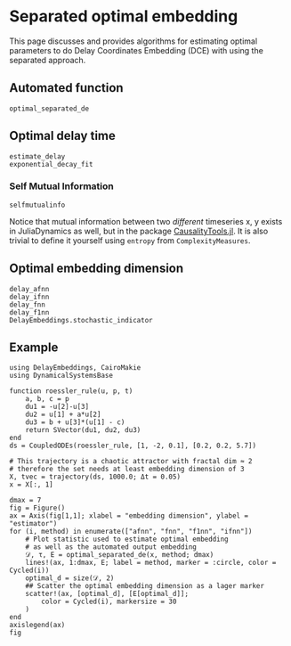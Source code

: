 # Separated optimal embedding
This page discusses and provides algorithms for estimating optimal parameters to do Delay Coordinates Embedding (DCE) with using the separated approach.

## Automated function

```@docs
optimal_separated_de
```

## Optimal delay time

```@docs
estimate_delay
exponential_decay_fit
```

### Self Mutual Information

```@docs
selfmutualinfo
```

Notice that mutual information between two *different* timeseries x, y exists in JuliaDynamics as well, but in the package [CausalityTools.jl](https://github.com/JuliaDynamics/CausalityTools.jl).
It is also trivial to define it yourself using `entropy` from `ComplexityMeasures`.

## Optimal embedding dimension

```@docs
delay_afnn
delay_ifnn
delay_fnn
delay_f1nn
DelayEmbeddings.stochastic_indicator
```

## Example

```@example MAIN
using DelayEmbeddings, CairoMakie
using DynamicalSystemsBase

function roessler_rule(u, p, t)
    a, b, c = p
    du1 = -u[2]-u[3]
    du2 = u[1] + a*u[2]
    du3 = b + u[3]*(u[1] - c)
    return SVector(du1, du2, du3)
end
ds = CoupledODEs(roessler_rule, [1, -2, 0.1], [0.2, 0.2, 5.7])

# This trajectory is a chaotic attractor with fractal dim ≈ 2
# therefore the set needs at least embedding dimension of 3
X, tvec = trajectory(ds, 1000.0; Δt = 0.05)
x = X[:, 1]

dmax = 7
fig = Figure()
ax = Axis(fig[1,1]; xlabel = "embedding dimension", ylabel = "estimator")
for (i, method) in enumerate(["afnn", "fnn", "f1nn", "ifnn"])
    # Plot statistic used to estimate optimal embedding
    # as well as the automated output embedding
    𝒟, τ, E = optimal_separated_de(x, method; dmax)
    lines!(ax, 1:dmax, E; label = method, marker = :circle, color = Cycled(i))
    optimal_d = size(𝒟, 2)
    ## Scatter the optimal embedding dimension as a lager marker
    scatter!(ax, [optimal_d], [E[optimal_d]];
        color = Cycled(i), markersize = 30
    )
end
axislegend(ax)
fig
```
